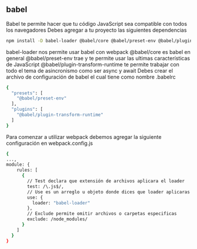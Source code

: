 
## babel
Babel te permite hacer que tu código JavaScript sea compatible con todos los navegadores
Debes agregar a tu proyecto las siguientes dependencias

```sh
npm install -D babel-loader @babel/core @babel/preset-env @babel/plugin-transform-runtime
```
babel-loader nos permite usar babel con webpack
@babel/core es babel en general
@babel/preset-env trae y te permite usar las ultimas características de JavaScript
@babel/plugin-transform-runtime te permite trabajar con todo el tema de asincronismo como ser async y await
Debes crear el archivo de configuración de babel el cual tiene como nombre .babelrc

```sh
{
  "presets": [
    "@babel/preset-env"
  ],
  "plugins": [
    "@babel/plugin-transform-runtime"
  ]
}
```

Para comenzar a utilizar webpack debemos agregar la siguiente configuración en webpack.config.js

```sh
{
...,
module: {
    rules: [
      {
        // Test declara que extensión de archivos aplicara el loader
        test: /\.js$/,
        // Use es un arreglo u objeto donde dices que loader aplicaras
        use: {
          loader: "babel-loader"
        },
        // Exclude permite omitir archivos o carpetas especificas
        exclude: /node_modules/
      }
    ]
  }
}
```